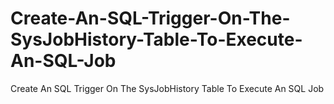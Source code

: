 # Create-An-SQL-Trigger-On-The-SysJobHistory-Table-To-Execute-An-SQL-Job
Create An SQL Trigger On The SysJobHistory Table To Execute An SQL Job
